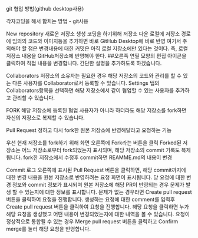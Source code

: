 git 협업 방법(github desktop사용)

각자코딩을 해서 합치는 방법 - git사용

New repository 새로운 저장소 생성
코딩을 하기위해 저장소 다운
로컬에 저장소 경로에 임의의 코드와 이미지등을 추가하면 바로 GitHub Desktop에 바로 반영
여기서 주의해야 할 점은 변경내용에 대한 커밋은 아직 로컬 저장소에만 있다는 것이다. 즉, 로컬 저장소 내용을 GitHub저장소에 반영해야 한다.
##오른쪽 연필 모양의 편집 아이콘을 클릭하여 직접 내용을 변경합니다. 간단한 설명을 추가하도록 하겠습니다. 

Collaborators
저장소의 소유자는 필요한 경우 해당 저장소의 코드와 관리를 할 수 있는 다른 사용자를 Collaborator로서 등록할 수 있습니다.
Settings 탭의 Collaborators항목을 선택하면 해당 저장소에서 같이 협업할 수 있는 사용자를 추가하고 관리할 수 있습니다.

FORK
해당 저장소에 등록된 협업 사용자가 아니라 하더라도 해당 저장소를 fork하면 자신의 저장소로 복제할 수 있습니다.

Pull Request
정하고 다시 fork한 원본 저장소에 반영해달라고 요청하는 기능


우선 현재 저장소를 fork하기 위해 화면 오른쪽에 Fork라는 버튼을 클릭
Forked된 저장소는 어느 저장소로부터 fork되었는지 표시되며, 해당 저장소의 commit 기록도 복제됩니다.
fork한 저장소에서 수정후 commit하면 REAMME.md의 내용이 변경

Commit 로그 오른쪽에 표시된 Pull Request 버튼을 클릭하면, 해당 commit까지에 대한 변경 내용을 원본 저장소로 반영하려는 요청 화면이 표시됩니다.
당 요청에 대한 변경 정보와 commit 정보가 표시되며 원본 저장소에 해당 PR이 반영되는 경우 문제가 발생 할 수 있는지에 대한 정보를 표시합니다. 문제가 없는 경우라면 Create pull request 버튼을 클릭하여 요청을 진행합니다.
생성하는 요청에 대한 comment를 입력후 Create pull request 버튼을 클릭하여 요청을 진행합니다.
해당 요청을 클릭하면 누가 해당 요청을 생성했고 어떤 내용이 변경되었는지에 대한 내역을 볼 수 있습니다. 
요청이 정상적으로 통합될 수 있는 경우 Merge pull request 버튼을 클릭하고 Confirm merge를 눌러 해당 요청을 반영합니다.